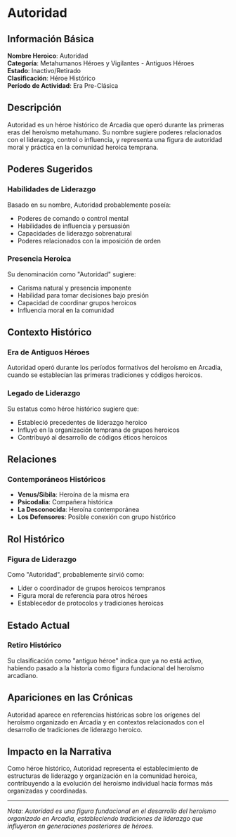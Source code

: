 # Autoridad

## Información Básica

**Nombre Heroico**: Autoridad  
**Categoría**: Metahumanos Héroes y Vigilantes - Antiguos Héroes  
**Estado**: Inactivo/Retirado  
**Clasificación**: Héroe Histórico  
**Período de Actividad**: Era Pre-Clásica

## Descripción

Autoridad es un héroe histórico de Arcadia que operó durante las primeras eras del heroísmo metahumano. Su nombre sugiere poderes relacionados con el liderazgo, control o influencia, y representa una figura de autoridad moral y práctica en la comunidad heroica temprana.

## Poderes Sugeridos

### Habilidades de Liderazgo
Basado en su nombre, Autoridad probablemente poseía:
- Poderes de comando o control mental
- Habilidades de influencia y persuasión
- Capacidades de liderazgo sobrenatural
- Poderes relacionados con la imposición de orden

### Presencia Heroica
Su denominación como "Autoridad" sugiere:
- Carisma natural y presencia imponente
- Habilidad para tomar decisiones bajo presión
- Capacidad de coordinar grupos heroicos
- Influencia moral en la comunidad

## Contexto Histórico

### Era de Antiguos Héroes
Autoridad operó durante los períodos formativos del heroísmo en Arcadia, cuando se establecían las primeras tradiciones y códigos heroicos.

### Legado de Liderazgo
Su estatus como héroe histórico sugiere que:
- Estableció precedentes de liderazgo heroico
- Influyó en la organización temprana de grupos heroicos
- Contribuyó al desarrollo de códigos éticos heroicos

## Relaciones

### Contemporáneos Históricos
- **Venus/Sibila**: Heroína de la misma era
- **Psicodalia**: Compañera histórica
- **La Desconocida**: Heroína contemporánea
- **Los Defensores**: Posible conexión con grupo histórico

## Rol Histórico

### Figura de Liderazgo
Como "Autoridad", probablemente sirvió como:
- Líder o coordinador de grupos heroicos tempranos
- Figura moral de referencia para otros héroes
- Establecedor de protocolos y tradiciones heroicas

## Estado Actual

### Retiro Histórico
Su clasificación como "antiguo héroe" indica que ya no está activo, habiendo pasado a la historia como figura fundacional del heroísmo arcadiano.

## Apariciones en las Crónicas

Autoridad aparece en referencias históricas sobre los orígenes del heroísmo organizado en Arcadia y en contextos relacionados con el desarrollo de tradiciones de liderazgo heroico.

## Impacto en la Narrativa

Como héroe histórico, Autoridad representa el establecimiento de estructuras de liderazgo y organización en la comunidad heroica, contribuyendo a la evolución del heroísmo individual hacia formas más organizadas y coordinadas.

---

*Nota: Autoridad es una figura fundacional en el desarrollo del heroísmo organizado en Arcadia, estableciendo tradiciones de liderazgo que influyeron en generaciones posteriores de héroes.*